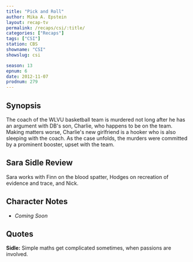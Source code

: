 ```yaml
---
title: "Pick and Roll"
author: Mika A. Epstein
layout: recap-tv
permalink: /recaps/csi/:title/
categories: ["Recaps"]
tags: ["CSI"]
station: CBS
showname: "CSI"
showslug: csi

season: 13  
epnum: 6  
date: 2012-11-07
prodnum: 279  
---
```


## Synopsis

The coach of the WLVU basketball team is murdered not long after he has an argument with DB's son, Charlie, who happens to be on the team. Making matters worse, Charlie's new girlfriend is a hooker who is also sleeping with the coach. As the case unfolds, the murders were committed by a prominent booster, upset with the team.

## Sara Sidle Review

Sara works with Finn on the blood spatter, Hodges on recreation of evidence and trace, and Nick.

## Character Notes

* *Coming Soon*

## Quotes

**Sidle:** Simple maths get complicated sometimes, when passions are involved.

